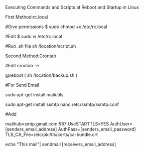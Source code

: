 Executing Commands and Scripts at Reboot and Startup in Linux

First Method:rc.local

#Give permissions
$ sudo chmod +x /etc/rc.local

#Edit
$ sudo vi /etc/rc.local

#Run .sh file
sh /location/script.sh 

Second Method:Crontab 

#Edit
crontab -e

@reboot ( sh /location/backup.sh )

#For Send Email

sudo apt-get install mailutils

sudo apt-get install ssmtp
nano /etc/ssmtp/ssmtp.conf

#Add 

mailhub=smtp.gmail.com:587
UseSTARTTLS=YES
AuthUser=[senders_email_address]
AuthPass=[senders_email_password]
TLS_CA_File=/etc/pki/tls/certs/ca-bundle.crt

echo "This mail"| sendmail [receivers_email_address]

